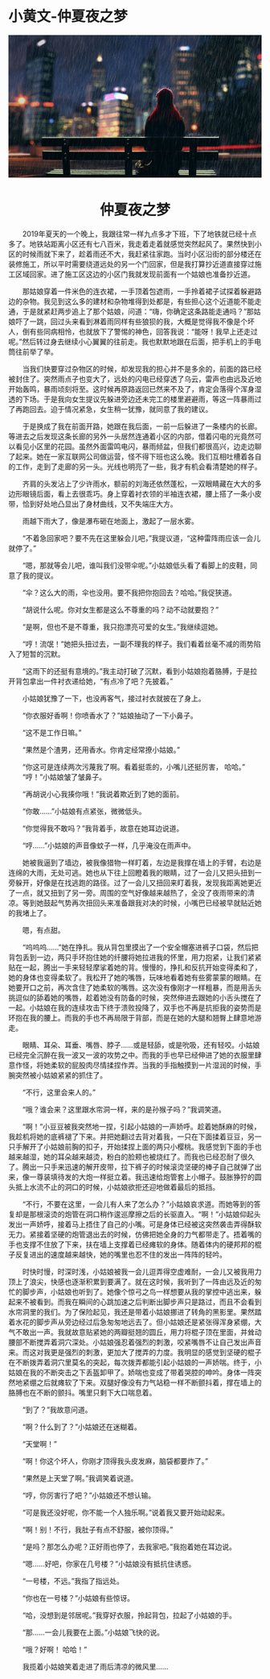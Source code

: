 # 小黄文-仲夏夜之梦

![封面](/images/summer-night-dream.jpg "  ")
# <center>仲夏夜之梦</center>

&emsp;&emsp;2019年夏天的一个晚上，我跟往常一样九点多才下班，下了地铁就已经十点多了。地铁站距离小区还有七八百米，我走着走着就感觉突然起风了。果然快到小区的时候雨就下来了，趁着雨还不大，我赶紧往家跑。当时小区沿街的部分楼还在装修施工，所以平时需要绕道远处的另一个门回家，但是我打算抄近道直接穿过施工区域回家。进了施工区这边的小区门我就发现前面有一个姑娘也准备抄近道。

&emsp;&emsp;那姑娘穿着一件米色的连衣裙，一手顶着包遮雨，一手拎着裙子试探着躲避路边的杂物。我见到这么多的建材和杂物堆得到处都是，有些担心这个近道能不能走通，于是就紧赶两步追上了那个姑娘，问道：“嗨，你确定这条路能走通吗？”那姑娘吓了一跳，回过头来看到淋着雨同样有些狼狈的我，大概是觉得我不像是个坏人，倒有些同病相怜，也就放下了警惕的神色，回答我说：“能呀！我早上还走过呢。”然后转过身去继续小心翼翼的往前走。我也默默地跟在后面，把手机上的手电筒往前举了举。

&emsp;&emsp;当我们快要穿过杂物区的时候，却发现我的担心并不是多余的，前面的路已经被封住了。突然雨点子也变大了，远处的闪电已经穿透了乌云，雷声也由远及近地开始轰鸣，暴雨顷刻将至。这时候再原路返回已然来不及了，肯定会落得个浑身湿透的下场。于是我向女生提议先躲进旁边还未完工的楼里避避雨，等这一阵暴雨过了再跑回去。迫于情况紧急，女生稍一犹豫，就同意了我的建议。

&emsp;&emsp;于是换成了我在前面开路，她跟在我后面，一前一后躲进了一条楼内的长廊。等进去之后发现这条长廊的另外一头居然连通着小区的内部，借着闪电的光竟然可以看见小区里的花园。虽然外面雷鸣电闪，暴雨倾盆，但我们都很高兴，边走边聊了起来。她在一家互联网公司做运营，怪不得下班也这么晚。我们互相吐槽着各自的工作，走到了走廊的另一头。光线也明亮了一些，我才有机会看清楚她的样子。

&emsp;&emsp;齐肩的头发沾上了少许雨水，额前的刘海还依然蓬松，一双眼睛藏在大大的多边形眼镜后面，看上去很乖巧。身上穿着衬衣领的半袖连衣裙，腰上搭了一条小皮带，恰到好处地凸显出了身材曲线，又不失端庄大方。

&emsp;&emsp;雨越下雨大了，像是瀑布砸在地面上，激起了一层水雾。

&emsp;&emsp;“不着急回家吧？要不先在这里躲会儿吧，”我提议道，“这种雷阵雨应该一会儿就停了。”

&emsp;&emsp;“嗯，那就等会儿吧，谁叫我们没带伞呢。”小姑娘低头看了看脚上的皮鞋，同意了我的提议。 

&emsp;&emsp;“伞？这么大的雨，伞也没用。要不我把你抱回去？哈哈。”我促狭道。

&emsp;&emsp;“胡说什么呢。你对女生都是这么不尊重的吗？动不动就要抱？”


&emsp;&emsp;“是啊，但也不是不尊重，我只抱漂亮可爱的女生。”我继续逗她。

&emsp;&emsp;“哼！流氓！”她把头扭过去，一副不理我的样子。我们看着丝毫不减的雨势陷入了短暂的沉默。

&emsp;&emsp;“这雨下的还挺有意境的。”我主动打破了沉默，看到小姑娘抱着胳膊，于是拉开背包拿出一件衬衣递给她，“有点冷了吧？先披着。”

&emsp;&emsp;小姑娘犹豫了一下，也没再客气，接过衬衣就披在了身上。

&emsp;&emsp;“你衣服好香啊！你喷香水了？”姑娘抽动了一下小鼻子。

&emsp;&emsp;“这不是工作日嘛。”

&emsp;&emsp;“果然是个渣男，还用香水。你肯定经常撩小姑娘。”

&emsp;&emsp;“你这可是连续两次污蔑我了啊。看着挺乖的，小嘴儿还挺厉害， 哈哈。”
&emsp;&emsp;“哼！”小姑娘皱了皱鼻子。

&emsp;&emsp;“再胡说小心我揍你哦！”我说着欺近到了她的面前。

&emsp;&emsp;“你敢……”小姑娘有点紧张，微微低头。

&emsp;&emsp;“你觉得我不敢吗？”我背着手，故意在她耳边说道。

&emsp;&emsp;“哼……”小姑娘的声音像蚊子一样，几乎淹没在雨声中。

&emsp;&emsp;她被我逼到了墙边，被我像猎物一样盯着，左边是我撑在墙上的手臂，右边是连绵的大雨，无处可逃。她也从下往上回瞪着我的眼睛，过了一会儿又把头扭到一旁躲开，好像是在找逃跑的路径。过了一会儿又扭回来盯着我，发现我距离她更近了一点，就又扭到了另一旁。周围的空气好像越来越热了，全没了夜雨带来的清凉。等到她鼓起气势再次扭回头来准备跟我对决的时候，小嘴巴已经被早就贴近她的我堵上了。

&emsp;&emsp;嗯，有点甜。

&emsp;&emsp;“呜呜呜……”她在挣扎。我从背包里摸出了一个安全帽塞进裤子口袋，然后把背包丢到一边，两只手环抱住她的纤腰将她拉进我的怀里，用力抱紧，让我们紧紧贴在一起，腾出一手来轻轻摩挲着她的背。慢慢的，挣扎和反抗开始变得柔和了，她的身体也变得柔软了。我松开了她的嘴唇，玩味地看着她有些雾蒙蒙的眼睛。在她要开口之前，再次含住了她柔软的嘴唇。这次没有像刚才一样粗暴，而是用舌头挑逗似的舔着她的嘴唇，趁着她没有防备的时候，突然伸进去跟她的小舌头搅在了一起。小姑娘在我的连续攻击下终于溃败投降了，双手也不再是抗拒我的姿势而是环抱在我的腰上。而我的手也不再局限于背部，而是在她的大腿和翘臀上肆意地游走。

&emsp;&emsp;眼睛、耳朵、耳垂、嘴唇、脖子……或是轻舔，或是吮吸，还有轻咬。小姑娘已经完全沉醉在我一波又一波的攻势之中。而我的手也早已经伸进了她的衣服里肆意作怪，将她柔软的屁股肉尽情揉捏作弄。当我的手指触摸到一片湿润的时候，手腕突然被小姑娘紧紧的抓住了。

&emsp;&emsp;“不行，这里会来人的。”

&emsp;&emsp;“哦？谁会来？这里跟水帘洞一样，来的是孙猴子吗？”我调笑道。

&emsp;&emsp;“啊！”小豆豆被我突然地一捏，引起小姑娘的一声娇呼。趁着她酥麻的时候，我趁机将她的底裤褪了下来。并把她翻过去背对着我，一只在下面揉着豆豆，另一只手解开了小姑娘前胸的扣子，开始揉捏上面的两只小樱桃。我感觉到下面的手也越来越湿，她的耳朵越来越烫，粉白的脸颊也被烧红了。而我也已经忍耐了很久了。腾出一只手来迅速的解开皮带，拉下裤子的时候滚烫坚硬的棒子自己就弹了出来，像一尊装填待发的大炮一样挺立着。我迅速给炮管套上小帽子。鼓胀狰狞的圆头抵上水流不止的洞口的时候，小姑娘欲拒还迎地做着最后的抵挡。

&emsp;&emsp;“不行，不要在这里，一会儿有人来了怎么办？”小姑娘哀求道。而她等到的答复却是那根滚烫的炮管在洞口稍作逡巡摩擦之后的长驱直入。“啊！”小姑娘仰起头发出一声娇呼，接着马上捂住了自己的小嘴。可是身体已经被这突然袭击弄得酥软无力。紧接着坚硬的炮管退出去的时候，仿佛把她全身的力气都带走了。捂着嘴的手也支撑不住放了下来，扶在墙上支撑着已经瘫软的身体。随着体内的硬邦邦的棍子反复进出的速度越来越快，她的嘴里也忍不住的发出一阵阵的轻吟。

&emsp;&emsp;时快时慢，时深时浅，小姑娘被我一会儿逗弄得空虚难耐，一会儿又被我用力顶上了浪尖，快感也逐渐积累到要满了。就在这时候，我听到了一阵由远及近的匆忙的脚步声，小姑娘也听到了。她像个惊弓之鸟一样想要从我的掌控中逃出来，躲起来不被看到。而我在瞬间的心跳加速之后判断出脚步声只是路过，而且不会看到水帘洞里的我们。为了保险起见，我还是带着小姑娘挪进了转角的黑影里。果然踏着水花的脚步声从旁边经过后急匆匆地远去了。但小姑娘还是紧张得浑身紧绷，大气不敢出一声。我就故意贴紧她的两瓣挺翘的圆丘，用力将棍子顶在里面，并耸动腰部不断搅弄着洞穴深处。小姑娘强忍着强烈的刺激，咬紧嘴唇不让自己发出声音来。而这对我更是强烈的刺激，更加大了搅弄的力度。我明显的感觉到坚硬的棍子在不断拨弄着洞穴里莫名的突起，每次拨弄都能引起小姑娘的一声娇喘。终于，小姑娘在我的不断突击之下丢盔卸甲了。娇喘也变成了带着哭腔的呻吟。身体一阵突然地紧绷之后就瘫软了下来。双腿好像没有力气站稳一样不断颤抖着，撑在墙上的胳膊也在不断的颤抖。嘴里只剩下大口喘息着。

&emsp;&emsp;“到了？”我故意问道。

&emsp;&emsp;“啊？什么到了？”小姑娘还在迷糊着。

&emsp;&emsp;“天堂啊！”

&emsp;&emsp;“啊！你这个坏人，你刚才顶得我头皮发麻，脑袋都要炸了。”

&emsp;&emsp;“果然是上天堂了啊。”我调笑着说道。

&emsp;&emsp;“哼，你厉害行了吧？”小姑娘还不想认输。

&emsp;&emsp;“可是我还没好呢，你不能一个人独乐啊。”说着我又要开始动起来。

&emsp;&emsp;“啊！别！不行，我肚子有点不舒服，被你顶得。”

&emsp;&emsp;“是吗？那怎么办呢？正好雨也停了，去我家吧。”我抱着她在耳边说。

&emsp;&emsp;“嗯……好吧，你家在几号楼？”小姑娘没有抵抗住诱惑。

&emsp;&emsp;“一号楼，不远。”我指了指远处。

&emsp;&emsp;“你也在一号楼？”小姑娘有些惊讶。

&emsp;&emsp;“哈，没想到是邻居呢。”我穿好衣服，拎起背包，拉起了小姑娘的手。

&emsp;&emsp;“那……一会儿我要在上面。”小姑娘飞快的说。

&emsp;&emsp;“哦？好啊！ 哈哈！”

&emsp;&emsp;我揽着小姑娘笑着走进了雨后清凉的微风里……

